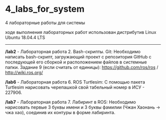 # 4_labs_for_system
4 лабораторные работы для системы

 ходе выполнения лабораторных работ использован дистрибутив Linux Ubuntu 18.04.4 LTS

-----

**/lab2** - Лабораторная работа 2. Bash-скрипты. Git: Необходимо написать bash-скрипт, загружающий проект с репозитория GitHub с последующей его сборкой и расположением файлов в системные папки. Задание 9 (если считать от единицы): https://github.com/ros/ros / http://wiki.ros.org/

**/lab6** - Лабораторная работа 6. ROS Turtlesim: С помощью пакета Turtlesim нарисовать черепашкой свой табельный номер в ИСУ - 227906.

**/lab7** - Лабораторная работа 7. Лабиринт в ROS: Необходимо нарисовать первые 3 буквы имени и 3 буквы фамилии (Чжан Хаонань -> чжа хао), соединив их контуры в форме лабиринта.
